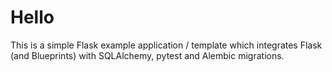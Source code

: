 # Hello

This is a simple Flask example application / template which integrates Flask (and Blueprints) with SQLAlchemy, pytest and Alembic migrations.
